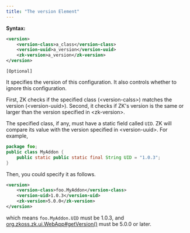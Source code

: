 ```yaml
---
title: "The version Element"
---
```


**Syntax:**

```xml
<version>  
    <version-class>a_class</version-class>  
    <version-uuid>a_version</version-uuid>  
    <zk-version>a_version</zk-version>  
</version>
```

`[Optional]`

It specifies the version of this configuration. It also controls whether
to ignore this configuration.

First, ZK checks if the specified class (\<version-calss\>) matches the
version (\<version-uuid\>). Second, it checks if ZK's version is the
same or larger than the version specified in \<zk-version\>.

The specified class, if any, must have a static field called `UID`. ZK
will compare its value with the version specified in \<version-uuid\>.
For example,

```java
package foo;
public class MyAddon {
    public static public static final String UID = "1.0.3";
}
```

Then, you could specify it as follows.

```xml
<version>
    <version-class>foo.MyAddon</version-class>
    <version-uid>1.0.3</version-uid>
    <zk-version>5.0.0</zk-version>
</version>
```

which means `foo.MyAddon.UID` must be 1.0.3, and
[org.zkoss.zk.ui.WebApp#getVersion()](https://www.zkoss.org/javadoc/latest/zk/org/zkoss/zk/ui/WebApp.html#getVersion())
must be 5.0.0 or later.


